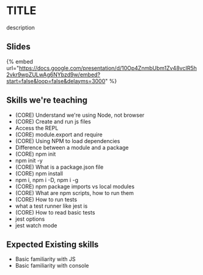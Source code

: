# TITLE
description

## Slides

{% embed url="https://docs.google.com/presentation/d/10Op4ZnmbUbm1Zv48vcIR5h2vkr9wpZULwAg6NYbzd9w/embed?start=false&loop=false&delayms=3000" %}

## Skills we're teaching
- (CORE) Understand we're using Node, not browser
- (CORE) Create and run js files
- Access the REPL
- (CORE) module.export and require
- (CORE) Using NPM to load dependencies
- Difference between a module and a package
- (CORE) npm init
- npm init -y
- (CORE) What is a package.json file
- (CORE) npm install
- npm i, npm i -D, npm i -g
- (CORE) npm package imports vs local modules
- (CORE) What are npm scripts, how to run them
- (CORE) How to run tests
- what a test runner like jest is
- (CORE) How to read basic tests
- jest options
- jest watch mode

## Expected Existing skills
- Basic familiarity with JS
- Basic familiarity with console